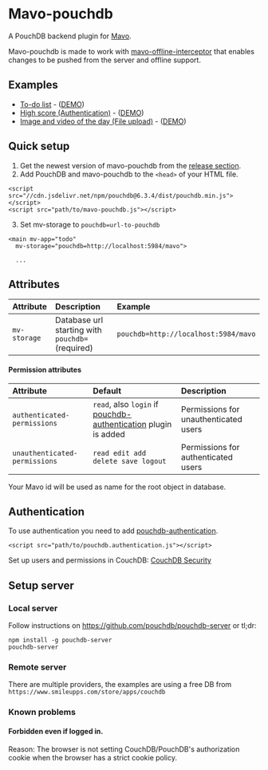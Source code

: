 # Mavo-pouchdb

A PouchDB backend plugin for [Mavo](https://mavo.io).

Mavo-pouchdb is made to work with [mavo-offline-interceptor](https://github.com/valterkraemer/mavo-offline-interceptor) that enables changes to be pushed from the server and offline support.

## Examples

- [To-do list](https://github.com/valterkraemer/mavo-pouchdb/tree/master/examples/todo) - ([DEMO](https://valterkraemer.github.io/mavo-pouchdb/examples/todo/))
- [High score (Authentication)](https://github.com/valterkraemer/mavo-pouchdb/tree/master/examples/authentication) - ([DEMO](https://valterkraemer.github.io/mavo-pouchdb/examples/authentication/))
- [Image and video of the day (File upload)](https://github.com/valterkraemer/mavo-pouchdb/tree/master/examples/file-storage) - ([DEMO](https://valterkraemer.github.io/mavo-pouchdb/examples/file-storage/))

## Quick setup

1. Get the newest version of mavo-pouchdb from the [release section](https://github.com/valterkraemer/mavo-pouchdb/releases).
2. Add PouchDB and mavo-pouchdb to the `<head>` of your HTML file.
```
<script src="//cdn.jsdelivr.net/npm/pouchdb@6.3.4/dist/pouchdb.min.js"></script>
<script src="path/to/mavo-pouchdb.js"></script>
```
3. Set mv-storage to `pouchdb=url-to-pouchdb`
```
<main mv-app="todo"
  mv-storage="pouchdb=http://localhost:5984/mavo">

  ...
```

## Attributes

| Attribute                     | Description                                       | Example                               |
|:------------------------------|:------------------------------------------------- |:------------------------------------- |
| `mv-storage`                  | Database url starting with `pouchdb=` (required)  | `pouchdb=http://localhost:5984/mavo`  |

#### Permission attributes

| Attribute                     | Default                                                         | Description                           |
|:----------------------------- |:--------------------------------------------------------------- |:------------------------------------- |
| `authenticated-permissions`   | `read`, also `login` if [pouchdb-authentication](https://github.com/pouchdb-community/pouchdb-authentication) plugin is added  | Permissions for unauthenticated users |
| `unauthenticated-permissions` | `read edit add delete save logout`                              | Permissions for authenticated users   |

Your Mavo id will be used as name for the root object in database.

## Authentication

To use authentication you need to add [pouchdb-authentication](https://github.com/pouchdb-community/pouchdb-authentication).

```
<script src="path/to/pouchdb.authentication.js"></script>
```

Set up users and permissions in CouchDB: [CouchDB Security](http://docs.couchdb.org/en/2.1.0/intro/security.html)

## Setup server

### Local server

Follow instructions on https://github.com/pouchdb/pouchdb-server or tl;dr:

```
npm install -g pouchdb-server
pouchdb-server
```

### Remote server

There are multiple providers, the examples are using a free DB from `https://www.smileupps.com/store/apps/couchdb`

### Known problems

#### Forbidden even if logged in.

Reason: The browser is not setting CouchDB/PouchDB's authorization cookie when the browser has a strict cookie policy.
